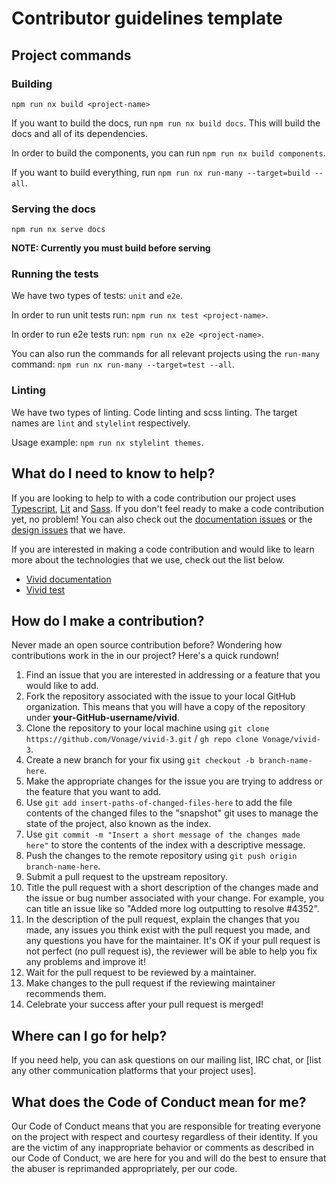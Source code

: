 # Contributor guidelines template

## Project commands

### Building

`npm run nx build <project-name>`

If you want to build the docs, run `npm run nx build docs`. This will build the docs and all of its dependencies.

In order to build the components, you can run `npm run nx build components`.

If you want to build everything, run `npm run nx run-many --target=build --all`.

### Serving the docs

`npm run nx serve docs`

**NOTE: Currently you must build before serving**

### Running the tests

We have two types of tests: `unit` and `e2e`.

In order to run unit tests run: `npm run nx test <project-name>`.

In order to run e2e tests run: `npm run nx e2e <project-name>`.

You can also run the commands for all relevant projects using the `run-many` command: `npm run nx run-many --target=test --all`.

### Linting

We have two types of linting. Code linting and scss linting.  The target names are `lint` and `stylelint` respectively.

Usage example: `npm run nx stylelint themes`.

## What do I need to know to help?

If you are looking to help to with a code contribution our project uses [Typescript](https://www.typescriptlang.org), [Lit](https://lit.dev) and [Sass](https://sass-lang.com). If you don't feel ready to make a code contribution yet, no problem! You can also check out the [documentation issues](https://github.com/Vonage/vivid-3/labels/Type%3A%20documentation) or the [design issues](https://github.com/Vonage/vivid-3/labels/Type%3A%20Design%20%F0%9F%8E%A8) that we have.

If you are interested in making a code contribution and would like to learn more about the technologies that we use, check out the list below.

- [Vivid documentation](https://vonage.github.io/vivid-3)
- [Vivid test](https://vonage.github.io/vivid-3)

## How do I make a contribution?

Never made an open source contribution before? Wondering how contributions work in the in our project? Here's a quick rundown!

1. Find an issue that you are interested in addressing or a feature that you would like to add.
2. Fork the repository associated with the issue to your local GitHub organization. This means that you will have a copy of the repository under **your-GitHub-username/vivid**.
3. Clone the repository to your local machine using `git clone https://github.com/Vonage/vivid-3.git` / `gh repo clone Vonage/vivid-3`.
4. Create a new branch for your fix using `git checkout -b branch-name-here`.
5. Make the appropriate changes for the issue you are trying to address or the feature that you want to add.
6. Use `git add insert-paths-of-changed-files-here` to add the file contents of the changed files to the "snapshot" git uses to manage the state of the project, also known as the index.
7. Use `git commit -m "Insert a short message of the changes made here"` to store the contents of the index with a descriptive message.
8. Push the changes to the remote repository using `git push origin branch-name-here`.
9. Submit a pull request to the upstream repository.
10. Title the pull request with a short description of the changes made and the issue or bug number associated with your change. For example, you can title an issue like so "Added more log outputting to resolve #4352".
11. In the description of the pull request, explain the changes that you made, any issues you think exist with the pull request you made, and any questions you have for the maintainer. It's OK if your pull request is not perfect (no pull request is), the reviewer will be able to help you fix any problems and improve it!
12. Wait for the pull request to be reviewed by a maintainer.
13. Make changes to the pull request if the reviewing maintainer recommends them.
14. Celebrate your success after your pull request is merged!

## Where can I go for help?

If you need help, you can ask questions on our mailing list, IRC chat, or [list any other communication platforms that your project uses].

## What does the Code of Conduct mean for me?

Our Code of Conduct means that you are responsible for treating everyone on the project with respect and courtesy regardless of their identity. If you are the victim of any inappropriate behavior or comments as described in our Code of Conduct, we are here for you and will do the best to ensure that the abuser is reprimanded appropriately, per our code.
